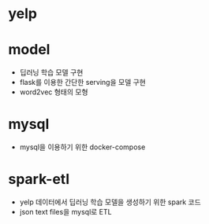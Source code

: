 # yelp

# model
- 딥러닝 학습 모델 구현
- flask를 이용한 간단한 serving을 모델 구현
- word2vec 형태의 모형

# mysql
- mysql을 이용하기 위한 docker-compose

# spark-etl
- yelp 데이터에서 딥러닝 학습 모델을 생성하기 위한 spark 코드
- json text files을 mysql로 ETL
